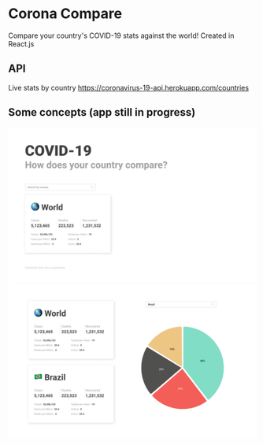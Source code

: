 # Corona Compare

Compare your country's COVID-19 stats against the world! Created in React.js

## API

Live stats by country
https://coronavirus-19-api.herokuapp.com/countries

## Some concepts (app still in progress)

![](images/home.png)
![](images/info.png)
